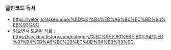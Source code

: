 ### 클린코드 독서
- https://velog.io/@seonooo/%ED%81%B4%EB%A6%B0%EC%BD%94%EB%93%9C
- 읽으면서 도움된 자료 : https://seaking.tistory.com/category/%EC%9E%90%EB%B0%94/%ED%81%B4%EB%A6%B0%20%EC%BD%94%EB%93%9C
 
